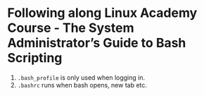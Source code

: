 # Following along Linux Academy Course - The System Administrator’s Guide to Bash Scripting

1. `.bash_profile` is only used when logging in.
1. `.bashrc` runs when bash opens, new tab etc.
